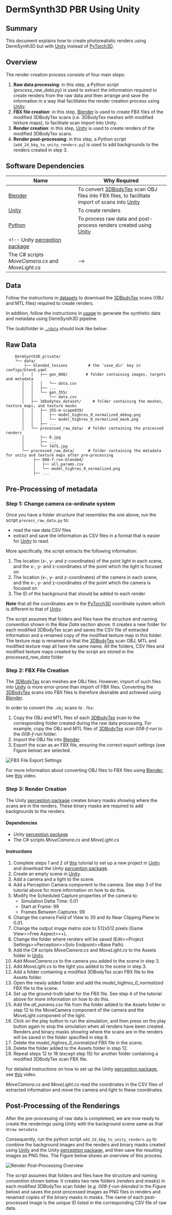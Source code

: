 # DermSynth3D PBR Using Unity

## Summary

This document explains how to create photorealistic renders using  DermSynth3D but with [Unity](https://unity.com/) instead of [PyTorch3D](https://pytorch3d.org/).

## Overview

The render creation process consists of four main steps:

1. **Raw data processing**: in this step, a Python script (*process_raw_data.py*) is used to extract the information required to create renders from the raw data and then arrange and save the information in a way that facilitates the render creation process using [Unity](https://unity.com/).
2. **FBX file creation**: in this step, [Blender](https://www.blender.org/) is used to create FBX files of the modified 3DBodyTex scans (i.e. 3DBodyTex meshes with modified texture maps), to facilitate scan import into Unity.
3. **Render creation**: in this step, [Unity](https://unity.com/) is used to create renders of the modified 3DBodyTex scans.
4. **Render post-processing**: in this step, a Python script (`add_2d_bkg_to_unity_renders.py`) is used to add backgrounds to the renders created in step 3.

## Software Dependencies

| Name | Why Required |
| --- | --- |
| [Blender](https://www.blender.org/) | To convert [3DBodyTex](https://cvi2.uni.lu/3dbodytexv1/) scan OBJ files into FBX files, to facilitate import of scans into [Unity](https://unity.com/) |
| [Unity](https://unity.com/) | To create renders |
| [Python](https://www.python.org/) | To process raw data and post-process renders created using [Unity](https://unity.com/) |
<!-- Unity [perception package](https://github.com/Unity-Technologies/com.unity.perception) | 
| The C# scripts *MoveCamera.cs* and *MoveLight.cs* |  -->

## Data

Follow the instructions in [datasets](./dataset.md) to download the [3DBodyTex](https://cvi2.uni.lu/3dbodytexv1/) scans (OBJ and MTL files) required to create renders. 

In addition, follow the instructions in [usage](./README.md#generating-synthetic-dataset) to generate the synthetic data and metadata using DermSynth3D pipeline.

The (sub)folder in [`./data`](./datasets.md) should look like below:
<!-- 
all the files stored in the *unity* folder in the [DermSynth3D](https://github.com/jeremykawahara/DermSynth3D_private) GitHub repository are required. -->
<!-- 
### 3DBodyTex Scans

| Column 1       | Column 2       | Column 3       |
| ---            | ---            | ---            |
| 008-f-run      | 136-f-a        | 232-m-scape010 |
| 015-f-run      | 146-f-a        | 234-m-scape070 |
| 024-f-scape046 | 182-f-a        | 238-m-scape059 |
| 041-f-u        | 172-f-a        | 239-m-u        |
| 053-f-u        | 174-f-a        | 247-m-u        |
| 055-f-u        | 186-f-a        | 270-m-scape048 |
| 059-f-u        | 200-m-run      | 352-m-a        |
| 089-f-scape015 | 210-m-run      | 355-m-scape038 |
| 134-f-a        | 214-m-run      |                | -->

<!-- ###  Software -->


## Raw Data

<!-- The raw data is listed in the table below.

| Raw Data | File Type | Folder Containing Data |
| --- | --- | --- |
| Modified texture maps for 26 [3DBodyTex](https://cvi2.uni.lu/3dbodytexv1/) scans | PNG | *bodytex_masks* |
| Lists of lighting and camera position and orientation used to create renders of [3DBodyTex](https://cvi2.uni.lu/3dbodytexv1/) scans | CSV | *render_meta_data* |
| Lists of unique IDs of the background added to each render | CSV | *render_meta_data* |
| Lists of unique IDs of each render | CSV | *render_meta_data* |
| Images of backgrounds to add to renders in post-processing step | JPG | *IndoorScene* |

The raw data and processed raw data are contained in the [DermSynth3D](https://github.com/jeremykawahara/DermSynth3D_private) GitHub repository, in folders and files with the following structure and naming convention: -->
```
    DermSynth3D_private/
    └── data/
        ├── blended_lesions         # the 'save_dir` key in configs/blend.yaml
       │   │   ├── gen_008/        # folder containing images, targets and metadata 
       │   │   │   └── data.csv
       │   │   ├── ...
       │   │   └── gen_355/
       │   │       └── data.csv
       │   ├── 3dbodytex_dataset/     # folder containing the meshes, texture maps, and texture masks
       │   │   ├── 355-m-scape039/
       │   │   │   ├── model_highres_0_normalized_debug.png
       │   │   │   └── model_highres_0_normalized_mask.png
       │   │   ├── ...
       │   └── processed_raw_data/  # folder containing the processed renders
       │       ├── 0.jpg
       │       ├── ...
       │       └── 7475.jpg
       └── processed_raw_data/      # folder containing the metadata for unity and texture maps after pre-processing
            ├── 008-f-run-blended/
            │   ├── all_params.csv
            │   └── model_highres_0_normalized.png
            ├── ...
```
## Pre-Processing of metadata

### Step 1: Change camera co-ordinate system

Once you have a folder structure that resembles the one above, run the script `process_raw_data.py` to:
- read the raw data CSV files
- extract and save the information as CSV files in a format that is easier for [Unity](https://unity.com/) to read.
  
More specifically, the script extracts the following information:
<!-- ### Requirements

- The CSV files of raw data
- The modified texture maps for the [3DBodyTex](https://cvi2.uni.lu/3dbodytexv1/) scans
- [Python](https://www.python.org/)
- The Python script *process_raw_data.py* -->

<!-- ### Instructions

The Python -->
 
1. The location (x-, y- and z-coordinates) of the point light in each scene, and the x-, y- and z-coordinates of the point which the light is focused on
2. The location (x-, y- and z-coordinates) of the camera in each scene, and the x-, y- and z-coordinates of the point which the camera is focused on
3. The ID of the background that should be added to each render

**Note** that all the coordinates are in the [PyTorch3D](https://pytorch3d.org/) coordinate system which is different to that of [Unity](https://unity.com/).

The script assumes that folders and files have the structure and naming convention shown in the *Raw Data* section above. 
It creates a new folder for each modified 3DBodyTex scan and saves the CSV file of extracted information and a renamed copy of the modified texture map in this folder.
The texture map is renamed so that the [3DBodyTex](https://cvi2.uni.lu/3dbodytexv1/) scan OBJ, MTL and modified texture map all have the same name. 
All the folders, CSV files and modified texture maps created by the script are stored in the *processed_raw_data* folder
 <!-- in the [DermSynth3D](https://github.com/jeremykawahara/DermSynth3D_private) GitHub repository. -->

### Step 2: FBX File Creation

The [3DBodyTex](https://cvi2.uni.lu/3dbodytexv1/) scan meshes are OBJ files.
However, import of such files into [Unity](https://unity.com/) is more error-prone than import of FBX files.
Converting the [3DBodyTex](https://cvi2.uni.lu/3dbodytexv1/) scans into FBX files is therefore desirable and achieved using [Blender](https://www.blender.org/).

<!-- ### Requirements

- The [3DBodyTex](https://cvi2.uni.lu/3dbodytexv1/) scans OBJ and MTL files
- The modified texture maps for the scans
- [Blender](https://www.blender.org/) -->

<!-- ### Instructions -->
In order to convert the `.obj` scans to `.fbx`:

1. Copy the OBJ and MTL files of each [3DBodyTex](https://cvi2.uni.lu/3dbodytexv1/) scan to the corresponding folder created during the raw data processing. For example, copy the OBJ and MTL files of [3DBodyTex](https://cvi2.uni.lu/3dbodytexv1/) scan *008-f-run* to the *008-f-run* folder.
2. Import the OBJ file into [Blender](https://www.blender.org/).
3. Export the scan as an FBX file, ensuring the correct export settings (see Figure below) are selected.

![FBX File Export Settings](assets/blender_fbx_export_settings.jpg)

For more information about converting OBJ files to FBX files using [Blender](https://www.blender.org/), see [this](https://www.youtube.com/watch?v=jZWSHBEOaR0&ab_channel=RichTanner) video.


### Step 3: Render Creation

The Unity [perception package](https://github.com/Unity-Technologies/com.unity.perception) creates binary masks showing where the scans are in the renders.
These binary masks are required to add backgrounds to the renders.

#### Dependencies

- Unity [perception package](https://github.com/Unity-Technologies/com.unity.perception)
- The C# scripts *MoveCamera.cs* and *MoveLight.cs* 

#### Instructions

1. Complete steps 1 and 2 of [this](https://github.com/Unity-Technologies/com.unity.perception/blob/main/com.unity.perception/Documentation%7E/Tutorial/Phase1.md) tutorial to set up a new project in [Unity](https://unity.com/) and download the Unity [perception package](https://github.com/Unity-Technologies/com.unity.perception).
2. Create an empty scene in [Unity](https://unity.com/).
3. Add a camera and a light to the scene.
4. Add a Perception Camera component to the camera. See step 3 of the tutorial above for more information on how to do this.
5. Modify the Scheduled Capture properties of the camera to:
    - Simulation Delta Time: 0.01
    - Start at Frame: 99
    - Frames Between Captures: 99
6. Change the camera Field of View to 30 and its Near Clipping Plane to 0.01.
7. Change the output image matrix size to 512x512 pixels (Game View>>Free Aspect>>+).
8. Change the folder where renders will be saved (Edit>>Project Settings>>Perception>>Solo Endpoint>>Base Path).
9. Add the C# scripts *MoveCamera.cs* and *MoveLight.cs* to the Assets folder in [Unity](https://unity.com/).
10. Add *MoveCamera.cs* to the camera you added to the scene in step 3.
11. Add *MoveLight.cs* to the light you added to the scene in step 3.
12. Add a folder containing a modified 3DBodyTex scan FBX file to the Assets folder.
13. Open the newly added folder and add the *model_highres_0_normalized* FBX file to the scene.
14. Set up the ground-truth label for the FBX file. See step 4 of the tutorial above for more information on how to do this.
15. Add the *all_params.csv* file from the folder added to the Assets folder in step 12 to the MoveCamera component of the camera and the MoveLight component of the light.
16. Click on the play button to run the simulation, and then press on the play button again to stop the simulation when all renders have been created. Renders and binary masks showing where the scans are in the renders will be saved in the folder specified in step 8.
17. Delete the *model_highres_0_normalized* FBX file in the scene.
18. Delete the folder added to the Assets folder in step 12.
19. Repeat steps 12 to 18 (except step 15) for another folder containing a modified 3DBodyTex scan FBX file.

For detailed instructions on how to set up the Unity [perception package](https://github.com/Unity-Technologies/com.unity.perception), see [this](https://www.youtube.com/watch?v=mkVE2Yhe454&ab_channel=TheSecretsofApagayoIsland) video.

*MoveCamera.cs* and *MoveLight.cs* read the coordinates in the CSV files of extracted information and move the camera and light to these coordinates.

## Post-Processing of the Renderings

After the pre-processing of raw data is completeed, we are now ready to create the renderings using Unity with the background scene same as that in`raw metadata`.
<!-- ### Requirements

- Renders and binary masks created using [Unity](https://unity.com/) and the Unity [perception package](https://github.com/Unity-Technologies/com.unity.perception)
- The images of backgrounds and CSV files of raw data
- The CSV files of extracted information
- [Python](https://www.python.org/)
- The Python script *add_2d_bkg_to_unity_renders.py* -->

<!-- ### Instructions -->

Consequently, run the python script `add_2d_bkg_to_unity_renders.py` to combine the background images and the renders and binary masks created using [Unity](https://unity.com/) and the Unity [perception package](https://github.com/Unity-Technologies/com.unity.perception), and then save the resulting images as PNG files.
The Figure below shows an overview of this process.

![Render Post-Processing Overview](./assets/post_processing_overview.png)

The script assumes that folders and files have the structure and naming convention shown below. It creates two new folders (*renders* and *masks*) in each modified 3DBodyTex scan folder (e.g. *008-f-run-blended* in the Figure below) and saves the post-processed images as PNG files in renders and renamed copies of the binary masks in *masks*. The name of each post-processed image is the unique ID listed in the corresponding CSV file of raw data. 
<!-- 
    unity/
    ├── add_2d_bkg_to_unity_renders.py
    ├── raw_data/
    ├── processed_raw_data/
    └── unity_renders/
        ├── 008-f-run-bended/
        │   └── solo/
        │       └── sequence.0/
        │           ├── step0.camera.png
        │           ├── step0.camera.semantic segmentation.png
        │           ├── ...
        │           ├── stepN.camera.png
        │           └── stepN.camera.semantic segmentation.png
        ├── ...
        └── 355-m-scape039-pasted/
            └── solo/
                └── sequence.0/
                    ├── step0.camera.png
                    ├── step0.camera.semantic segmentation.png
                    ├── ...
                    ├── stepN.camera.png
                    └── stepN.camera.semantic segmentation.png
``` -->